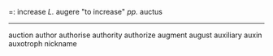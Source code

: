 =: increase
*L.* augere "to increase"
*pp.* auctus

---
auction
author
authorise
authority
authorize
augment
august
auxiliary
auxin
auxotroph
nickname
